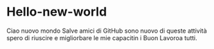 # Hello-new-world
Ciao nuovo mondo
Salve  amici di GitHub sono nuovo di queste attività spero di riuscire e migliorbare le mie capacitin i
Buon Lavoroa tutti.
